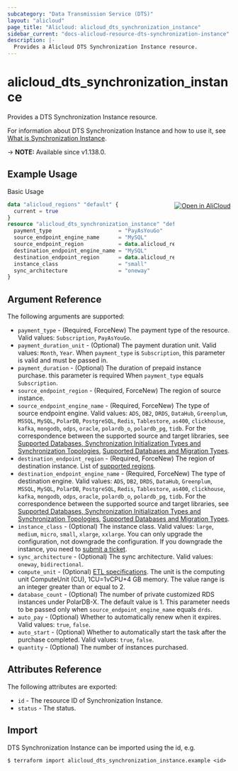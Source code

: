 ```yaml
---
subcategory: "Data Transmission Service (DTS)"
layout: "alicloud"
page_title: "Alicloud: alicloud_dts_synchronization_instance"
sidebar_current: "docs-alicloud-resource-dts-synchronization-instance"
description: |-
  Provides a Alicloud DTS Synchronization Instance resource.
---
```


# alicloud_dts_synchronization_instance

Provides a DTS Synchronization Instance resource.

For information about DTS Synchronization Instance and how to use it, see [What is Synchronization Instance](https://www.alibabacloud.com/help/en/doc-detail/130744.html).

-> **NOTE:** Available since v1.138.0.

## Example Usage
<div class="oics-button" style="float: right;margin: 0 0 -40px 0;">
  <a href="https://api.aliyun.com/api-tools/terraform?resource=alicloud_dts_synchronization_instance&exampleId=77a16b5d-60f4-48fc-9661-0552ec0ae37a01bd196e&activeTab=example&spm=docs.r.dts_synchronization_instance.0.77a16b5d60" target="_blank">
    <img alt="Open in AliCloud" src="https://img.alicdn.com/imgextra/i1/O1CN01hjjqXv1uYUlY56FyX_!!6000000006049-55-tps-254-36.svg" style="max-height: 44px; margin: 32px auto; max-width: 100%;">
  </a>
</div>

Basic Usage

```terraform
data "alicloud_regions" "default" {
  current = true
}
resource "alicloud_dts_synchronization_instance" "default" {
  payment_type                     = "PayAsYouGo"
  source_endpoint_engine_name      = "MySQL"
  source_endpoint_region           = data.alicloud_regions.default.regions.0.id
  destination_endpoint_engine_name = "MySQL"
  destination_endpoint_region      = data.alicloud_regions.default.regions.0.id
  instance_class                   = "small"
  sync_architecture                = "oneway"
}
```

## Argument Reference

The following arguments are supported:

* `payment_type` - (Required, ForceNew) The payment type of the resource. Valid values: `Subscription`, `PayAsYouGo`.
* `payment_duration_unit` - (Optional) The payment duration unit. Valid values: `Month`, `Year`. When `payment_type` is `Subscription`, this parameter is valid and must be passed in.
* `payment_duration` - (Optional) The duration of prepaid instance purchase. this parameter is required When `payment_type` equals `Subscription`.
* `source_endpoint_region` - (Required, ForceNew) The region of source instance.
* `source_endpoint_engine_name` - (Required, ForceNew) The type of source endpoint engine. Valid values: `ADS`, `DB2`, `DRDS`, `DataHub`, `Greenplum`, `MSSQL`, `MySQL`, `PolarDB`, `PostgreSQL`, `Redis`, `Tablestore`, `as400`, `clickhouse`, `kafka`, `mongodb`, `odps`, `oracle`, `polardb_o`, `polardb_pg`, `tidb`. For the correspondence between the supported source and target libraries, see [Supported Databases, Synchronization Initialization Types and Synchronization Topologies](https://help.aliyun.com/document_detail/130744.html), [Supported Databases and Migration Types](https://help.aliyun.com/document_detail/26618.html).
* `destination_endpoint_region` - (Required, ForceNew) The region of destination instance. List of [supported regions](https://help.aliyun.com/document_detail/141033.html).
* `destination_endpoint_engine_name` - (Required, ForceNew) The type of destination engine. Valid values: `ADS`, `DB2`, `DRDS`, `DataHub`, `Greenplum`, `MSSQL`, `MySQL`, `PolarDB`, `PostgreSQL`, `Redis`, `Tablestore`, `as400`, `clickhouse`, `kafka`, `mongodb`, `odps`, `oracle`, `polardb_o`, `polardb_pg`, `tidb`. For the correspondence between the supported source and target libraries, see [Supported Databases, Synchronization Initialization Types and Synchronization Topologies](https://help.aliyun.com/document_detail/130744.html), [Supported Databases and Migration Types](https://help.aliyun.com/document_detail/26618.html).
* `instance_class` - (Optional) The instance class. Valid values: `large`, `medium`, `micro`, `small`, `xlarge`, `xxlarge`. You can only upgrade the configuration, not downgrade the configuration. If you downgrade the instance, you need to [submit a ticket](https://selfservice.console.aliyun.com/ticket/category/dts/today).
* `sync_architecture` - (Optional) The sync architecture. Valid values: `oneway`, `bidirectional`.
* `compute_unit` - (Optional) [ETL specifications](https://help.aliyun.com/document_detail/212324.html). The unit is the computing unit ComputeUnit (CU), 1CU=1vCPU+4 GB memory. The value range is an integer greater than or equal to 2.
* `database_count` - (Optional) The number of private customized RDS instances under PolarDB-X. The default value is 1. This parameter needs to be passed only when `source_endpoint_engine_name` equals `drds`.
* `auto_pay` - (Optional) Whether to automatically renew when it expires. Valid values: `true`, `false`.
* `auto_start` - (Optional) Whether to automatically start the task after the purchase completed. Valid values: `true`, `false`.
* `quantity` - (Optional) The number of instances purchased.

## Attributes Reference

The following attributes are exported:

* `id` - The resource ID of Synchronization Instance.
* `status` - The status.

## Import

DTS Synchronization Instance can be imported using the id, e.g.

```shell
$ terraform import alicloud_dts_synchronization_instance.example <id>
```
